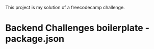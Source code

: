 This project is my solution of a freecodecamp challenge.

# Backend Challenges boilerplate - package.json
